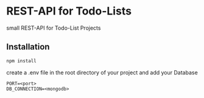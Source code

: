 # REST-API for Todo-Lists

small REST-API for Todo-List Projects

## Installation

```bash
npm install
```

create a .env file in the root directory of your project and add your Database

```
PORT=<port>
DB_CONNECTION=<mongodb>


